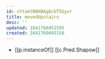 ```yaml
---
id: xYtaktNNXBAg8cbT5Gyvr
title: movedUpstairs
desc: ''
updated: 1641760451595
created: 1641760445158
---
```



- [[p.instanceOf]] [[c.Pred.Shapow]]
